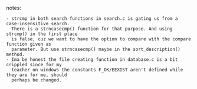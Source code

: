 notes:

	- strcmp in both search functions in search.c is gating us from a case-insensitive search.
	  There is a strncasecmp() function for that purpose. And using strcmp() in the first place
	  is false, cuz we want to have the option to compare with the compare function given as 
	  parameter. But use strncasecmp() maybe in the sort_description() method.
	- Ima be honest the file creating function in database.c is a bit crippled since for my
	  teacher on windows the constants F_OK/EEXIST aren't defined while they are for me, should
	  perhaps be changed.
	  